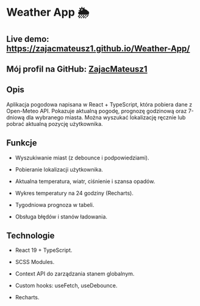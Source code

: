 # Weather App 🌦️

## Live demo: https://zajacmateusz1.github.io/Weather-App/

## Mój profil na GitHub: [ZajacMateusz1](https://github.com/ZajacMateusz1)

## Opis

Aplikacja pogodowa napisana w React + TypeScript, która pobiera dane z Open-Meteo API.
Pokazuje aktualną pogodę, prognozę godzinową oraz 7-dniową dla wybranego miasta.
Można wyszukać lokalizację ręcznie lub pobrać aktualną pozycję użytkownika.

## Funkcje

- Wyszukiwanie miast (z debounce i podpowiedziami).

- Pobieranie lokalizacji użytkownika.

- Aktualna temperatura, wiatr, ciśnienie i szansa opadów.

- Wykres temperatury na 24 godziny (Recharts).

- Tygodniowa prognoza w tabeli.

- Obsługa błędów i stanów ładowania.

## Technologie

- React 19 + TypeScript.

- SCSS Modules.

- Context API do zarządzania stanem globalnym.

- Custom hooks: useFetch, useDebounce.

- Recharts.
